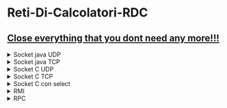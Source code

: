 # Reti-Di-Calcolatori-RDC
<ins>Close everything that you dont need any more!!!</ins>
---
<details>
<summary> Socket java UDP </summary>

## Socket java UDP   
### Client :
**Init**
```java
DatagramPacket dp = null;
DatagramSocket ds = null;
byte[] buf = new byte[256];
ds = new DatagramSocket();
ds.setSoTimeout(30000);
dp = new DatagramPacket(buf, buf.length, saddr, port);
```
**Create Data Transfer Stream**
```java
ByteArrayOutputStream bos = null;
DataOutputStream dos = null;
ByteArrayInputStream bis = null;
DataInputStream dis = null;
```
**To Server**
```java
bos = new ByteArrayOutputStream();
dos = new DataOutputStream(bos);
dos.writeUTF(request);
dp.setData(bos.toByteArray());
ds.send(dp);
```
**From Server**
```java
// clean buf
dp.setData(buf);
ds.receive(dp);
bis = new ByteArrayInputStream(dp.getData());
dis = new DataInputStream(bis);
response = dis.readUTF();
```
### Server :
**Init**
```java
DatagramSocket ds = null;
DatagramPacket dp = null;
ds = new DatagramSocket(port);
dp = new DatagramPacket(buf, buf.length);
```
**Create Data Transfer Stream**
```java
ByteArrayOutputStream bos = null;
DataOutputStream dos = null;
ByteArrayInputStream bis = null;
DataInputStream dis = null;
```
**From Client**
```java
bis = new ByteArrayInputStream(dp.getData());
dis = new DataInputStream(bis);
request = dis.readUTF();
```
**To Client**
```java
bos = new ByteArrayOutputStream();
dos = new DataOutputStream(bos);
dos.writeUTF(respose);
dp.setData(bos.toByteArray());
ds.send(dp);
```
</details>

<details>
<summary> Socket java TCP </summary>

## Socket java TCP 
### Client :
**Init**
```java
Socket socket = null;
socket = new Socket(addr, port);
socket.setSoTimeout(20000);
```
**Get sock streams**
```java
DataInputStream insock = null;
DataOutputStream outsock = null;
insock = new DataInputStream(socket.getInputStream());
outsock = new DataOutputStream(socket.getOutputStream());
```
**To Server**
```java
outsock.writeUTF(filename);
My.transferFileBinary(infile, outsock);
```
**From Server**
```java
outcome = insock.readUTF();
```
### Server :
</details>


<details>
<summary> Socket C UDP  </summary>

## Socket C UDP 
### Client :
### Server :
</details>

<details>
<summary> Socket C TCP  </summary>

## Socket C TCP 
### Client :
### Server :
</details>
<details>
<summary> Socket C con select </summary>

## Socket C con select
</details>

<details>
<summary> RMI </summary>

## RMI
</details>
<details>
<summary> RPC </summary>

## RPC
</details>

